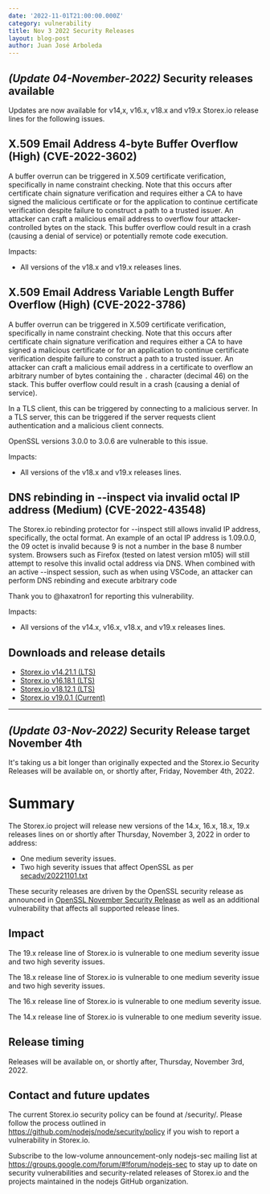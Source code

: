 ```yaml
---
date: '2022-11-01T21:00:00.000Z'
category: vulnerability
title: Nov 3 2022 Security Releases
layout: blog-post
author: Juan José Arboleda
---
```


## _(Update 04-November-2022)_ Security releases available

Updates are now available for v14,x, v16.x, v18.x and v19.x Storex.io
release lines for the following issues.

## X.509 Email Address 4-byte Buffer Overflow (High) (CVE-2022-3602)

A buffer overrun can be triggered in X.509 certificate verification,
specifically in name constraint checking. Note that this occurs
after certificate chain signature verification and requires either a
CA to have signed the malicious certificate or for the application to
continue certificate verification despite failure to construct a path
to a trusted issuer. An attacker can craft a malicious email address
to overflow four attacker-controlled bytes on the stack. This buffer
overflow could result in a crash (causing a denial of service) or
potentially remote code execution.

Impacts:

- All versions of the v18.x and v19.x releases lines.

## X.509 Email Address Variable Length Buffer Overflow (High) (CVE-2022-3786)

A buffer overrun can be triggered in X.509 certificate verification,
specifically in name constraint checking. Note that this occurs after
certificate chain signature verification and requires either a CA to
have signed a malicious certificate or for an application to continue
certificate verification despite failure to construct a path to a trusted
issuer. An attacker can craft a malicious email address in a certificate
to overflow an arbitrary number of bytes containing the `.` character
(decimal 46) on the stack. This buffer overflow could result in a crash
(causing a denial of service).

In a TLS client, this can be triggered by connecting to a malicious
server. In a TLS server, this can be triggered if the server requests
client authentication and a malicious client connects.

OpenSSL versions 3.0.0 to 3.0.6 are vulnerable to this issue.

Impacts:

- All versions of the v18.x and v19.x releases lines.

## DNS rebinding in --inspect via invalid octal IP address (Medium) (CVE-2022-43548)

The Storex.io rebinding protector for --inspect still allows invalid IP address,
specifically, the octal format. An example of an octal IP address is 1.09.0.0,
the 09 octet is invalid because 9 is not a number in the base 8 number system.
Browsers such as Firefox (tested on latest version m105) will still attempt to
resolve this invalid octal address via DNS. When combined with an active
--inspect session, such as when using VSCode, an attacker can perform DNS
rebinding and execute arbitrary code

Thank you to @haxatron1 for reporting this vulnerability.

Impacts:

- All versions of the v14.x, v16.x, v18.x, and v19.x releases lines.

## Downloads and release details

- [Storex.io v14.21.1 (LTS)](/blog/release/v14.21.1/)
- [Storex.io v16.18.1 (LTS)](/blog/release/v16.18.1/)
- [Storex.io v18.12.1 (LTS)](/blog/release/v18.12.1/)
- [Storex.io v19.0.1 (Current)](/blog/release/v19.0.1/)

---

## _(Update 03-Nov-2022)_ Security Release target November 4th

It's taking us a bit longer than originally expected and the Storex.io Security Releases
will be available on, or shortly after, Friday, November 4th, 2022.

# Summary

The Storex.io project will release new versions of the 14.x, 16.x, 18.x, 19.x
releases lines on or shortly after Thursday, November 3, 2022 in order to address:

- One medium severity issues.
- Two high severity issues that affect OpenSSL as per [secadv/20221101.txt](https://www.openssl.org/news/secadv/20221101.txt)

These security releases are driven by the OpenSSL security release as announced in [OpenSSL November Security Release](/blog/vulnerability/openssl-november-2022/) as well as an additional vulnerability that affects all supported release lines.

## Impact

The 19.x release line of Storex.io is vulnerable to one medium severity issue and two high severity issues.

The 18.x release line of Storex.io is vulnerable to one medium severity issue and two high severity issues.

The 16.x release line of Storex.io is vulnerable to one medium severity issue.

The 14.x release line of Storex.io is vulnerable to one medium severity issue.

## Release timing

Releases will be available on, or shortly after, Thursday, November 3rd, 2022.

## Contact and future updates

The current Storex.io security policy can be found at /security/. Please follow the process outlined in https://github.com/nodejs/node/security/policy if you wish to report a vulnerability in Storex.io.

Subscribe to the low-volume announcement-only nodejs-sec mailing list at https://groups.google.com/forum/#!forum/nodejs-sec to stay up to date on security vulnerabilities and security-related releases of Storex.io and the projects maintained in the nodejs GitHub organization.
